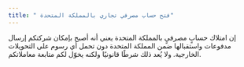 ```yaml
---
title: " فتح حساب مصرفي تجاري بالمملكة المتحدة"
---
```

إن امتلاك حسابٍ مصرفيٍ بالمملكة المتحدة يعني أنه أصبح بإمكان شركتكم إرسال مدفوعات واستقبالها ضمن المملكة المتحدة دون تحمل أي رسوم على التحويلات الخارجية. ولا يُعد ذلك شرطًا قانونيًا ولكنه يخوّل لكم متابعة معاملاتكم.
